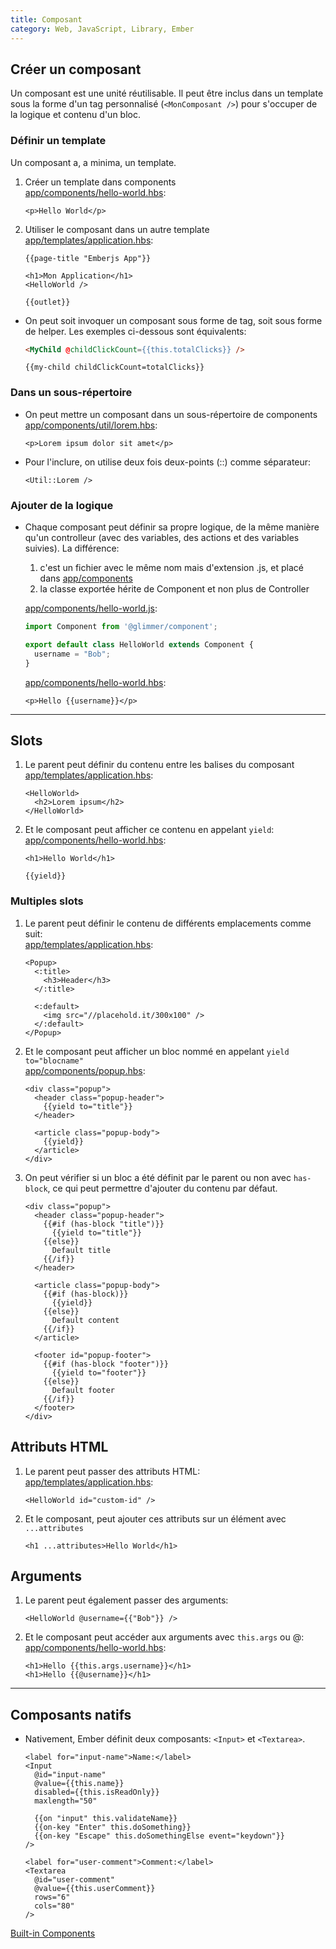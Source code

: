 ```yaml
---
title: Composant
category: Web, JavaScript, Library, Ember
---
```


## Créer un composant

Un composant est une unité réutilisable. Il peut être inclus dans un template sous la forme d'un tag personnalisé (`<MonComposant />`) pour s'occuper de la logique et contenu d'un bloc.

### Définir un template

Un composant a, a minima, un template.

1. Créer un template dans components  
   <ins>app/components/hello-world.hbs</ins>:

    ```
    <p>Hello World</p>
    ```

2. Utiliser le composant dans un autre template  
   <ins>app/templates/application.hbs</ins>:

    ```
    {{page-title "Emberjs App"}}

    <h1>Mon Application</h1>
    <HelloWorld />

    {{outlet}}
    ```

* On peut soit invoquer un composant sous forme de tag, soit sous forme de helper. Les exemples ci-dessous sont équivalents:

  ``` html
  <MyChild @childClickCount={{this.totalClicks}} />
  ```
  ```
  {{my-child childClickCount=totalClicks}}
  ```

### Dans un sous-répertoire

* On peut mettre un composant dans un sous-répertoire de components  
  <ins>app/components/util/lorem.hbs</ins>:

  ```
  <p>Lorem ipsum dolor sit amet</p>
  ```

* Pour l'inclure, on utilise deux fois deux-points (::) comme séparateur:

  ```
  <Util::Lorem />
  ```

### Ajouter de la logique

* Chaque composant peut définir sa propre logique, de la même manière qu'un controlleur (avec des variables, des actions et des variables suivies). La différence:

  1. c'est un fichier avec le même nom mais d'extension .js, et placé dans <ins>app/components</ins>
  2. la classe exportée hérite de Component et non plus de Controller

   <ins>app/components/hello-world.js</ins>:

    ``` js
    import Component from '@glimmer/component';

    export default class HelloWorld extends Component {
      username = "Bob";
    }
    ```

   <ins>app/components/hello-world.hbs</ins>:

    ```
    <p>Hello {{username}}</p>
    ```

---

## Slots

1. Le parent peut définir du contenu entre les balises du composant   
   <ins>app/templates/application.hbs</ins>:

    ```
    <HelloWorld>
      <h2>Lorem ipsum</h2>
    </HelloWorld>
    ```

2. Et le composant peut afficher ce contenu en appelant `yield`:  
   <ins>app/components/hello-world.hbs</ins>:

    ```
    <h1>Hello World</h1>

    {{yield}}
    ```

### Multiples slots

1. Le parent peut définir le contenu de différents emplacements comme suit:  
   <ins>app/templates/application.hbs</ins>:

    ```
    <Popup>
      <:title>
        <h3>Header</h3>
      </:title>

      <:default>
        <img src="//placehold.it/300x100" />
      </:default>
    </Popup>
    ```

2. Et le composant peut afficher un bloc nommé en appelant `yield to="blocname"`  
   <ins>app/components/popup.hbs</ins>:

    ```
    <div class="popup">
      <header class="popup-header">
        {{yield to="title"}}
      </header>

      <article class="popup-body">
        {{yield}}
      </article>
    </div>
    ```

3. On peut vérifier si un bloc a été définit par le parent ou non avec `has-block`, ce qui peut permettre d'ajouter du contenu par défaut.

    ```
    <div class="popup">
      <header class="popup-header">
        {{#if (has-block "title")}}
          {{yield to="title"}}
        {{else}}
          Default title
        {{/if}}
      </header>

      <article class="popup-body">
        {{#if (has-block)}}
          {{yield}}
        {{else}}
          Default content
        {{/if}}
      </article>

      <footer id="popup-footer">
        {{#if (has-block "footer")}}
          {{yield to="footer"}}
        {{else}}
          Default footer
        {{/if}}
      </footer>
    </div>
    ```

## Attributs HTML

1. Le parent peut passer des attributs HTML:  
   <ins>app/templates/application.hbs</ins>:

    ```
    <HelloWorld id="custom-id" />
    ```

2. Et le composant, peut ajouter ces attributs sur un élément avec `...attributes`

    ```
    <h1 ...attributes>Hello World</h1>
    ```

## Arguments

1. Le parent peut également passer des arguments:  

    ```
    <HelloWorld @username={{"Bob"}} />
    ```

2. Et le composant peut accéder aux arguments avec `this.args` ou @:  
   <ins>app/components/hello-world.hbs</ins>:

    ```
    <h1>Hello {{this.args.username}}</h1>
    <h1>Hello {{@username}}</h1>
    ```

---

## Composants natifs

* Nativement, Ember définit deux composants: `<Input>` et `<Textarea>`.

  ```
  <label for="input-name">Name:</label>
  <Input
    @id="input-name"
    @value={{this.name}}
    disabled={{this.isReadOnly}}
    maxlength="50"

    {{on "input" this.validateName}}
    {{on-key "Enter" this.doSomething}}
    {{on-key "Escape" this.doSomethingElse event="keydown"}}
  />
  ```

  ```
  <label for="user-comment">Comment:</label>
  <Textarea
    @id="user-comment"
    @value={{this.userComment}}
    rows="6"
    cols="80"
  />
  ```

[Built-in Components](https://guides.emberjs.com/release/components/built-in-components/)